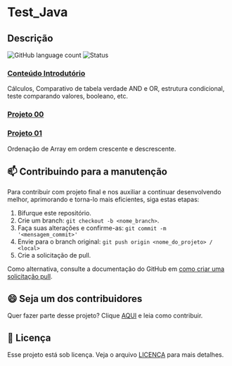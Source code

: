 # Test_Java

## Descrição

![GitHub language count](https://img.shields.io/static/v1?label=Java&message=framework&color=blue&style=for-the-badge&logo=Java)
![Status](https://img.shields.io/static/v1?label=STATUS&message=ANDAMENTO&color=GREEN&style=for-the-badge)

### [Conteúdo Introdutório](https://github.com/DebbieMatt/Test_Java/blob/3bfa63919283cadbbd06b041ce21da591e1cbde0/INTRO/Main.java) 

Cálculos, Comparativo de tabela verdade AND e OR, estrutura condicional, teste comparando valores, booleano, etc.

### [Projeto 00](https://github.com/DebbieMatt/Test_Java/blob/3bfa63919283cadbbd06b041ce21da591e1cbde0/ATV_00/Main.java)

### [Projeto 01](https://github.com/DebbieMatt/Test_Java/blob/3bfa63919283cadbbd06b041ce21da591e1cbde0/ATV_01/Main.java)
Ordenação de Array em ordem crescente e descrescente.

## 📫 Contribuindo para a manutenção

Para contribuir com projeto final e nos auxiliar a continuar desenvolvendo melhor, aprimorando e torna-lo mais eficientes, siga estas etapas:

1. Bifurque este repositório.
2. Crie um branch: `git checkout -b <nome_branch>`.
3. Faça suas alterações e confirme-as: `git commit -m '<mensagem_commit>'`
4. Envie para o branch original: `git push origin <nome_do_projeto> / <local>`
5. Crie a solicitação de pull.

Como alternativa, consulte a documentação do GitHub em [como criar uma solicitação pull](https://help.github.com/en/github/collaborating-with-issues-and-pull-requests/creating-a-pull-request).

## 😄 Seja um dos contribuidores

Quer fazer parte desse projeto? Clique [AQUI](CONTRIBUTING.md) e leia como contribuir.

## 📝 Licença

Esse projeto está sob licença. Veja o arquivo [LICENÇA](LICENSE.md) para mais detalhes.
